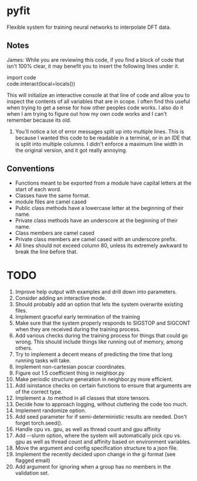 # pyfit
Flexible system for training neural networks to interpolate DFT data. 

## Notes

James: While you are reviewing this code, if you find a block of code that isn't 100% clear, it may benefit you to insert the following lines under it.

  import code  
  code.interact(local=locals())

This will initialize an interactive console at that line of code and allow you to inspect the contents of all variables that are in scope. I often find this useful when trying to get a sense for how other peoples code works. I also do it when I am trying to figure out how my own code works and I can't remember because its old.

1) You'll notice a lot of error messages split up into multiple lines. This is because I wanted this code to be readable in a terminal, or in an IDE that is split into multiple columns. I didn't enforce a maximum line width in the original version, and it got really annoying.

## Conventions

* Functions meant to be exported from a module have capital letters at the start of each word.
* Classes have the same format.
* module files are camel cased
* Public class methods have a lowercase letter at the beginning of their name.
* Private class methods have an underscore at the beginning of their name.
* Class members are camel cased
* Private class members are camel cased with an underscore prefix.
* All lines should not exceed column 80, unless its extremely awkward to break the line before that.

# TODO

1) Improve help output with examples and drill down into parameters.
2) Consider adding an interactive mode.
3) Should probably add an option that lets the system overwrite existing files.
4) Implement graceful early termination of the training
5) Make sure that the system properly responds to SIGSTOP and SIGCONT when they
   are received during the training process.
6) Add various checks during the training process for things that could go wrong.
   This should include things like running out of memory, among others.
7) Try to implement a decent means of predicting the time that long running tasks will take.
8) Implement non-cartesian poscar coordinates.
9) Figure out 1.5 coefficient thing in neighbor.py
10) Make periodic structure generation in neighbor.py more efficient.
11) Add isinstance checks on certain functions to ensure that arguments are of the correct type.
12) Implement a .to method in all classes that store tensors.
13) Decide how to approach logging, without cluttering the code too much.
14) Implement randomize option.
15) Add seed parameter for if semi-deterministic results are needed. Don't forget torch.seed().
16) Handle cpu vs. gpu, as well as thread count and gpu affinity
17) Add --slurm option, where the system will automatically pick cpu vs. gpu as well as thread count and affinity based on environment variables.
18) Move the argument and config specification structure to a json file.
19) Implement the recently decided upon change in the gi format (see flagged email)
20) Add argument for ignoring when a group has no members in the validation set.